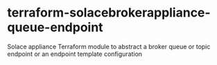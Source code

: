 # terraform-solacebrokerappliance-queue-endpoint
Solace appliance Terraform module to abstract a broker queue or topic endpoint or an endpoint template configuration 
